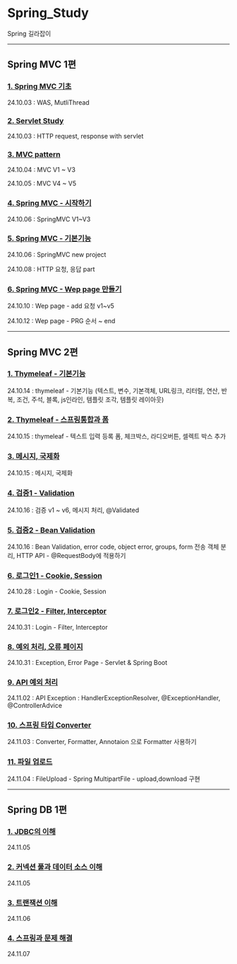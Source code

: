 # Spring_Study
Spring 길라잡이

---

## Spring MVC 1편

### [1. Spring MVC 기초](https://github.com/cjw0324/Spring_Study/blob/main/spring_study/SpringMVC1/StudyNotion/Spring_MVC_%EA%B8%B0%EC%B4%88/Spring_MVC_1.md)
24.10.03 : WAS, MutliThread

### [2. Servlet Study](https://github.com/cjw0324/Spring_Study/blob/main/spring_study/SpringMVC1/StudyNotion/Servlet/2%20Servlet%2011429d746aff8055ab69d003d6cdf34f.md)
24.10.03 : HTTP request, response with servlet

### [3. MVC pattern](https://github.com/cjw0324/Spring_Study/blob/main/spring_study/SpringMVC1/StudyNotion/MVC_framework/MVC%20Framework%20%EB%A7%8C%EB%93%A4%EA%B8%B0%2011529d746aff805c88a6fc67dc0c7e83.md)
24.10.04 : MVC V1 ~ V3

24.10.05 : MVC V4 ~ V5

### [4. Spring MVC - 시작하기](https://github.com/cjw0324/Spring_Study/blob/main/spring_study/SpringMVC1/StudyNotion/Spring_MVC_%EC%8B%9C%EC%9E%91%ED%95%98%EA%B8%B0/Spring%20MVC%20-%20%EC%8B%9C%EC%9E%91%ED%95%98%EA%B8%B0%2011729d746aff80d3a9b3f51d2ff91a53.md)
24.10.06 : SpringMVC V1~V3

### [5. Spring MVC - 기본기능](https://github.com/cjw0324/Spring_Study/blob/main/spring_study/SpringMVC1/StudyNotion/Spring_MVC_%EA%B8%B0%EB%B3%B8%EA%B8%B0%EB%8A%A5/5%20Spring%20MVC%20-%20%EA%B8%B0%EB%B3%B8%20%EA%B8%B0%EB%8A%A5%2011729d746aff80fbb074e34084b78704.md)
24.10.06 : SpringMVC new project

24.10.08 : HTTP 요청, 응답 part

### [6. Spring MVC - Wep page 만들기](https://github.com/cjw0324/Spring_Study/blob/main/spring_study/SpringMVC1/StudyNotion/Spring_MVC_WebPage_%EB%A7%8C%EB%93%A4%EA%B8%B0/6%20Spring%20MVC%20-%20Web%20Page%20%EB%A7%8C%EB%93%A4%EA%B8%B0%2011829d746aff80709bdfebf92d5a1efd.md)
24.10.10 : Wep page - add 요청 v1~v5

24.10.12 : Wep page - PRG 순서 ~ end

---

## Spring MVC 2편

### [1. Thymeleaf - 기본기능](https://github.com/cjw0324/Spring_Study/blob/main/spring_study/SpringMVC2/StudyNotion/thymeleaf_%EA%B8%B0%EB%B3%B8%EA%B8%B0%EB%8A%A5/1%20%ED%83%80%EC%9E%84%EB%A6%AC%ED%94%84%20-%20%EA%B8%B0%EB%B3%B8%EA%B8%B0%EB%8A%A5%2011d29d746aff8049956bda78b7d23e6c.md)
24.10.14 : thymeleaf - 기본기능 (텍스트, 변수, 기본객체, URL링크, 리터럴, 연산, 반복, 조건, 주석, 블록, js인라인, 템플릿 조각, 템플릿 레이아웃)

### [2. Thymeleaf - 스프링통합과 폼](https://github.com/cjw0324/Spring_Study/blob/main/spring_study/SpringMVC2/StudyNotion/thymeleaf_%EC%8A%A4%ED%94%84%EB%A7%81%ED%86%B5%ED%95%A9%EA%B3%BC%ED%8F%BC/2%20%ED%83%80%EC%9E%84%EB%A6%AC%ED%94%84%20-%20%EC%8A%A4%ED%94%84%EB%A7%81%20%ED%86%B5%ED%95%A9%EA%B3%BC%20%ED%8F%BC%2011d29d746aff8064aa88c51c429a6529.md)
24.10.15 : thymeleaf - 텍스트 입력 등록 폼, 체크박스, 라디오버튼, 셀렉트 박스 추가

### [3. 메시지, 국제화](https://github.com/cjw0324/Spring_Study/blob/main/spring_study/SpringMVC2/StudyNotion/%EB%A9%94%EC%8B%9C%EC%A7%80%EA%B5%AD%EC%A0%9C%ED%99%94/3%20%EB%A9%94%EC%8B%9C%EC%A7%80%2C%20%EA%B5%AD%EC%A0%9C%ED%99%94%2011d29d746aff802a8ea0c7d7c432b024.md)
24.10.15 : 메시지, 국제화

### [4. 검증1 - Validation](https://github.com/cjw0324/Spring_Study/blob/main/spring_study/SpringMVC2/StudyNotion/%EA%B2%80%EC%A6%9D1_Validation/4%20%EA%B2%80%EC%A6%9D1%20-%20Validation%2011d29d746aff8028b27fe8e76a4bc371.md)
24.10.16 : 검증 v1 ~ v6, 메시지 처리, @Validated

### [5. 검증2 - Bean Validation](https://github.com/cjw0324/Spring_Study/blob/main/spring_study/SpringMVC2/StudyNotion/%EA%B2%80%EC%A6%9D2_BeanValidation/5%20%EA%B2%80%EC%A6%9D2%20-%20Bean%20Validation%2011d29d746aff80feb45dd9e5732ce3ea.md)
24.10.16 : Bean Validation, error code, object error, groups, form 전송 객체 분리, HTTP API - @RequestBody에 적용하기

### [6. 로그인1 - Cookie, Session](https://github.com/cjw0324/Spring_Study/blob/main/spring_study/SpringMVC2/StudyNotion/%EB%A1%9C%EA%B7%B8%EC%9D%B8%EC%B2%98%EB%A6%AC_%EC%BF%A0%ED%82%A4_%EC%84%B8%EC%85%98_1/6%20%EB%A1%9C%EA%B7%B8%EC%9D%B8%20%EC%B2%98%EB%A6%AC1%20-%20%EC%BF%A0%ED%82%A4%2C%20%EC%84%B8%EC%85%98%2011d29d746aff8071880be1f35fb20cd5.md)
24.10.28 : Login - Cookie, Session

### [7. 로그인2 - Filter, Interceptor](https://github.com/cjw0324/Spring_Study/blob/main/spring_study/SpringMVC2/StudyNotion/%EB%A1%9C%EA%B7%B8%EC%9D%B8%EC%B2%98%EB%A6%AC_%ED%95%84%ED%84%B0_%EC%9D%B8%ED%84%B0%EC%85%89%ED%84%B0_2/7%20%EB%A1%9C%EA%B7%B8%EC%9D%B8%20%EC%B2%98%EB%A6%AC2%20-%20%ED%95%84%ED%84%B0%2C%20%EC%9D%B8%ED%84%B0%EC%85%89%ED%84%B0%2011d29d746aff8010b38bc52f4bdbce3b.md)
24.10.31 : Login - Filter, Interceptor

### [8. 예외 처리, 오류 페이지](https://github.com/cjw0324/Spring_Study/blob/main/spring_study/SpringMVC2/StudyNotion/%EC%98%88%EC%99%B8%EC%B2%98%EB%A6%AC_%EC%98%A4%EB%A5%98%ED%8E%98%EC%9D%B4%EC%A7%80/8%20%EC%98%88%EC%99%B8%20%EC%B2%98%EB%A6%AC%EC%99%80%20%EC%98%A4%EB%A5%98%20%ED%8E%98%EC%9D%B4%EC%A7%80.md)
24.10.31 : Exception, Error Page - Servlet & Spring Boot

### [9. API 예외 처리](https://github.com/cjw0324/Spring_Study/blob/main/spring_study/SpringMVC2/StudyNotion/API_%EC%98%88%EC%99%B8%EC%B2%98%EB%A6%AC/9%20API%20%EC%98%88%EC%99%B8%20%EC%B2%98%EB%A6%AC%2011d29d746aff80a0ad98cd4ea759a997.md)
24.11.02 : API Exception : HandlerExceptionResolver, @ExceptionHandler, @ControllerAdvice

### [10. 스프링 타입 Converter](https://github.com/cjw0324/Spring_Study/blob/main/spring_study/SpringMVC2/StudyNotion/%EC%BB%A8%EB%B2%84%ED%84%B0/10%20%EC%8A%A4%ED%94%84%EB%A7%81%20%ED%83%80%EC%9E%85%20%EC%BB%A8%EB%B2%84%ED%84%B0%2011d29d746aff80d6956ed65ff73de942.md)
24.11.03 : Converter, Formatter, Annotaion 으로 Formatter 사용하기

### [11. 파일 업로드](https://github.com/cjw0324/Spring_Study/blob/main/spring_study/SpringMVC2/StudyNotion/%ED%8C%8C%EC%9D%BC%EC%97%85%EB%A1%9C%EB%93%9C/11%20%ED%8C%8C%EC%9D%BC%20%EC%97%85%EB%A1%9C%EB%93%9C%2011d29d746aff801da9d6cf2980e4423e.md)
24.11.04 : FileUpload - Spring MultipartFile - upload,download 구현

---

## Spring DB 1편

### [1. JDBC의 이해](https://github.com/cjw0324/Spring_Study/blob/main/spring_study/SpringDB1/StudyNotion/JDBC%EC%9D%98%EC%9D%B4%ED%95%B4/1%20JDBC%EC%9D%98%20%EC%9D%B4%ED%95%B4%2013529d746aff80938dd4c97c6785d55c.md)
24.11.05

### [2. 커넥션 풀과 데이터 소스 이해](https://github.com/cjw0324/Spring_Study/blob/main/spring_study/SpringDB1/StudyNotion/%EC%BB%A4%EB%84%A5%EC%85%98%ED%92%80%EA%B3%BC%EB%8D%B0%EC%9D%B4%ED%84%B0%EC%86%8C%EC%8A%A4%EC%9D%B4%ED%95%B4/%EC%BB%A4%EB%84%A5%EC%85%98%20%ED%92%80%EA%B3%BC%20%EB%8D%B0%EC%9D%B4%ED%84%B0%20%EC%86%8C%EC%8A%A4%20%EC%9D%B4%ED%95%B4%2013529d746aff80a2af3cd9c6ce2ed370.md)
24.11.05

### [3. 트랜잭션 이해](https://github.com/cjw0324/Spring_Study/blob/main/spring_study/SpringDB1/StudyNotion/%ED%8A%B8%EB%9E%9C%EC%9E%AD%EC%85%98%EC%9D%B4%ED%95%B4/%ED%8A%B8%EB%9E%9C%EC%9E%AD%EC%85%98%20%EC%9D%B4%ED%95%B4%2013529d746aff8009a10fce1394220a0f.md)
24.11.06

### [4. 스프링과 문제 해결](https://github.com/cjw0324/Spring_Study/blob/main/spring_study/SpringDB1/StudyNotion/%EC%8A%A4%ED%94%84%EB%A7%81%EA%B3%BC%EB%AC%B8%EC%A0%9C%ED%95%B4%EA%B2%B0_%ED%8A%B8%EB%9E%9C%EC%9E%AD%EC%85%98/%EC%8A%A4%ED%94%84%EB%A7%81%EA%B3%BC%20%EB%AC%B8%EC%A0%9C%20%ED%95%B4%EA%B2%B0%20-%20%ED%8A%B8%EB%9E%9C%EC%9E%AD%EC%85%98%2013529d746aff80c8ba87ce02df8ac8e9.md)
24.11.07
